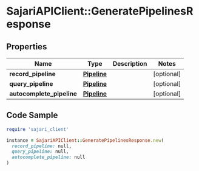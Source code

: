 # SajariAPIClient::GeneratePipelinesResponse

## Properties

| Name | Type | Description | Notes |
| ---- | ---- | ----------- | ----- |
| **record_pipeline** | [**Pipeline**](Pipeline.md) |  | [optional] |
| **query_pipeline** | [**Pipeline**](Pipeline.md) |  | [optional] |
| **autocomplete_pipeline** | [**Pipeline**](Pipeline.md) |  | [optional] |

## Code Sample

```ruby
require 'sajari_client'

instance = SajariAPIClient::GeneratePipelinesResponse.new(
  record_pipeline: null,
  query_pipeline: null,
  autocomplete_pipeline: null
)
```

